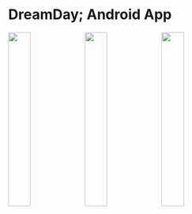 # DreamDay; Android App

<img width=30% height=30% margin="10" src="https://user-images.githubusercontent.com/121798850/224533450-9606dc23-aa7a-4b42-b83a-854c333f44ee.png"/>  <img width=30% height=30% src="https://user-images.githubusercontent.com/121798850/224533629-33bf00ea-2377-4a84-8b29-35f235738993.png"/>  <img width=30% height=30% src="https://user-images.githubusercontent.com/121798850/224533825-c29be2cd-a965-4ceb-9137-72a6fc06df0c.png"/>
